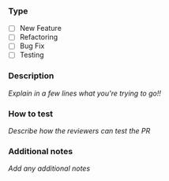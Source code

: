 ### Type
- [ ] New Feature
- [ ] Refactoring
- [ ] Bug Fix
- [ ] Testing

### Description
_Explain in a few lines what you're trying to go!!_

### How to test
_Describe how the reviewers can test the PR_

### Additional notes
_Add any additional notes_